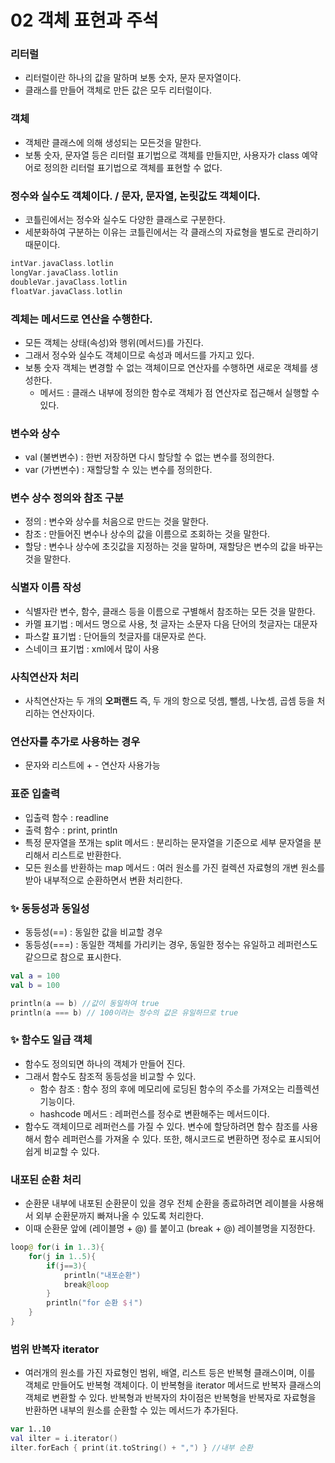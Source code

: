 # 02 객체 표현과 주석

### 리터럴
- 리터럴이란 하나의 값을 말하며 보통 숫자, 문자 문자열이다.
- 클래스를 만들어 객체로 만든 값은 모두 리터럴이다.

### 객체 
- 객체란 클래스에 의해 생성되는 모든것을 말한다.
- 보통 숫자, 문자열 등은 리터럴 표기법으로 객체를 만들지만, 사용자가 class 예약어로 정의한 리터럴 표기법으로 객체를 표현할 수 없다.

### 정수와 실수도 객체이다. / 문자, 문자열, 논릿값도 객체이다.
- 코틀린에서는 정수와 실수도 다양한 클래스로 구분한다.
- 세분화하여 구분하는 이유는 코틀린에서는 각 클래스의 자료형을 별도로 관리하기 때문이다.
~~~kotlin
intVar.javaClass.lotlin
longVar.javaClass.lotlin
doubleVar.javaClass.lotlin
floatVar.javaClass.lotlin
~~~

### 겍체는 메서드로 연산을 수행한다.
- 모든 객체는 상태(속성)와 행위(메서드)를 가진다. 
- 그래서 정수와 실수도 객체이므로 속성과 메서드를 가지고 있다.
- 보통 숫자 객체는 변경할 수 없는 객체이므로 연산자를 수행하면 새로운 객체를 생성한다.
    - 메서드 : 클래스 내부에 정의한 함수로 객체가 점 연산자로 접근해서 실행할 수 있다.


### 변수와 상수
- val (불변변수) : 한번 저장하면 다시 할당할 수 없는 변수를 정의한다.
- var (가변변수) : 재할당할 수 있는 변수를 정의한다.

### 변수 상수 정의와 참조 구분
- 정의 : 변수와 상수를 처음으로 만드는 것을 말한다.
- 참조 : 만들어진 변수나 상수의 값을 이름으로 조회하는 것을 말한다.
- 할당 : 변수나 상수에 초깃값을 지정하는 것을 말하며, 재할당은 변수의 값을 바꾸는 것을 말한다.

### 식별자 이름 작성
- 식별자란 변수, 함수, 클래스 등을 이름으로 구별해서 참조하는 모든 것을 말한다.
- 카멜 표기법 : 메서드 명으로 사용, 첫 글자는 소문자 다음 단어의 첫글자는 대문자
- 파스칼 표기법 : 단어들의 첫글자를 대문자로 쓴다.
- 스네이크 표기법 : xml에서 많이 사용

### 사칙연산자 처리
- 사칙연산자는 두 개의 **오퍼랜드** 즉, 두 개의 항으로 덧셈, 뺄셈, 나눗셈, 곱셈 등을 처리하는 연산자이다.

### 연산자를 추가로 사용하는 경우
- 문자와 리스트에 + - 연산자 사용가능

### 표준 입출력
- 입출력 함수 : readline
- 출력 함수 : print, println
- 특정 문자열을 쪼개는 split 메서드 : 분리하는 문자열을 기준으로 세부 문자열을 분리해서 리스트로 반환한다.
- 모든 원소를 반환하는 map 메서드 : 여러 원소를 가진 컬렉션 자료형의 개변 원소를 받아 내부적으로 순환하면서 변환 처리한다.

### ✨ 동등성과 동일성
- 동등성(==) : 동일한 값을 비교할 경우
- 동등성(===) : 동일한 객체를 가리키는 경우, 동일한 정수는 유일하고 레퍼런스도 같으므로 참으로 표시한다.
~~~kotlin
val a = 100
val b = 100

println(a == b) //값이 동일하여 true
println(a === b) // 100이라는 정수의 값은 유일하므로 true
~~~

### ✨ 함수도 일급 객체
- 함수도 정의되면 하나의 객체가 만들어 진다.
- 그래서 함수도 참조적 동등성을 비교할 수 있다.
    - 함수 참조 : 함수 정의 후에 메모리에 로딩된 함수의 주소를 가져오는 리플렉션 기능이다.
    - hashcode 메서드 : 레퍼런스를 정수로 변환해주는 메서드이다.
- 함수도 객체이므로 레퍼런스를 가질 수 있다. 변수에 할당하려면 함수 참조를 사용해서 함수 레퍼런스를 가져올 수 있다. 또한, 해시코드로 변환하면 정수로 표시되어 쉽게 비교할 수 있다.

### 내포된 순환 처리
- 순환문 내부에 내포된 순환문이 있을 경우 전체 순환을 종료하려면 레이블을 사용해서 외부 순환문까지 빠져나올 수 있도록 처리한다.
- 이때 순환문 앞에 (레이블명 + @) 를 붙이고 (break + @) 레이블명을 지정한다.
~~~kotlin
loop@ for(i in 1..3){
    for(j in 1..5){
        if(j==3){
            println("내포순환")
            break@loop
        }
        println("for 순환 $ㅓ")
    }
}
~~~

### 범위 반복자 iterator
- 여러개의 원소를 가진 자료형인 범위, 배열, 리스트 등은 반복형 클래스이며, 이를 객체로 만들어도 반복형 객체이다. 이 반복형을 iterator 메서드로 반복자 클래스의 객체로 변환할 수 있다. 반복형과 반복자의 차이점은 반복형을 반복자로 자료형을 반환하면 내부의 원소를 순환할 수 있는 메서드가 추가된다.
~~~kotlin
var 1..10
val ilter = i.iterator()
ilter.forEach { print(it.toString() + ",") } //내부 순환
~~~